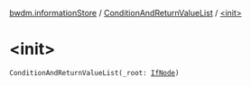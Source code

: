 [bwdm.informationStore](../index.md) / [ConditionAndReturnValueList](index.md) / [&lt;init&gt;](./-init-.md)

# &lt;init&gt;

`ConditionAndReturnValueList(_root: `[`IfNode`](../-if-node/index.md)`)`